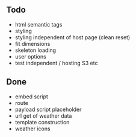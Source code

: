## Todo
- html semantic tags
- styling
- styling independent of host page (clean reset)
- fit dimensions
- skeleton loading
- user options
- test independent / hosting S3 etc

## Done
- embed script
- route
- payload script placeholder
- url get of weather data
- template construction
- weather icons
